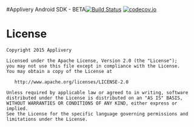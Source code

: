 #Applivery Android SDK - BETA[![Build Status](https://travis-ci.org/fSergio101/appliveryPocs.svg?branch=develop)](https://travis-ci.org/fSergio101/appliveryPocs) [![codecov.io](https://codecov.io/github/fSergio101/appliveryPocs.svg?branch=develop)](https://codecov.io/github/fSergio101/appliveryPocs.svg?branch=develop)

License
=======

    Copyright 2015 Applivery

    Licensed under the Apache License, Version 2.0 (the "License");
    you may not use this file except in compliance with the License.
    You may obtain a copy of the License at

       http://www.apache.org/licenses/LICENSE-2.0

    Unless required by applicable law or agreed to in writing, software
    distributed under the License is distributed on an "AS IS" BASIS,
    WITHOUT WARRANTIES OR CONDITIONS OF ANY KIND, either express or implied.
    See the License for the specific language governing permissions and
    limitations under the License.
